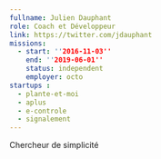 ```yaml
---
fullname: Julien Dauphant
role: Coach et Développeur
link: https://twitter.com/jdauphant
missions:
  - start: ''2016-11-03''
    end: ''2019-06-01''
    status: independent
    employer: octo
startups :
  - plante-et-moi
  - aplus
  - e-controle
  - signalement
---
```


Chercheur de simplicité
